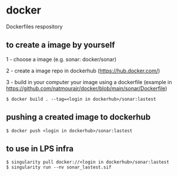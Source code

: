 # docker
Dockerfiles respository

## to create a image by yourself
1 - choose a image (e.g. sonar: docker/sonar)

2 - create a image repo in dockerhub (https://hub.docker.com/)

3 - build in your computer your image using a dockerfile (example in https://github.com/natmourajr/docker/blob/main/sonar/Dockerfile)
```
$ docker build . --tag=<login in dockerhub>/sonar:lastest
```
## pushing a created image to dockerhub
 ```
$ docker push <login in dockerhub>/sonar:lastest
```
## to use in LPS infra
 ```
$ singularity pull docker://<login in dockerhub>/sonar:lastest
$ singularity run --nv sonar_lastest.sif
```
